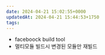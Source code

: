 ```yaml
---
date: 2024-04-21 15:02:55+0000
updatedAt: 2024-04-21 15:44:53+1750
tags: 
---
```

- faceboock build tool
- 멀티모듈 빌드시 변경된 모듈만 재빌드